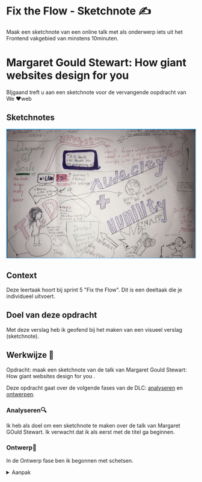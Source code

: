 
# Fix the Flow - Sketchnote ✍️

Maak een sketchnote van een online talk met als onderwerp 
iets uit het Frontend vakgebied van minstens 10minuten.

 

# Margaret Gould Stewart: How giant websites design for you 
BIjgaand treft u aan een sketchnote voor de vervangende oopdracht van We
❤️web

## Sketchnotes
<!-- Toon je gemaakte Sketchnotes en geef je plaatje een korte beschrijving -->
![Sketchnote](SketchnoteFigm.png)
 
## Context

Deze leertaak hoort bij sprint 5 "Fix the Flow". 
Dit is een deeltaak die je individueel uitvoert. 


## Doel van deze opdracht
 
Met deze verslag heb ik geofend bij het maken van een visueel verslag (sketchnote). 


## Werkwijze 📌

Opdracht: maak een sketchnote van de talk van Margaret Gould Stewart: How giant websites design for you .

Deze opdracht gaat over de volgende fases van de DLC: [analyseren](#analyseren) en [ontwerpen](#ontwerpen).

### Analyseren🔍
Ik heb als doel om een sketchnote te maken over de talk 
van Margaret GOuld Stewart. Ik verwacht dat ik als eerst met de titel ga beginnen. 



### Ontwerp🎨

In de Ontwerp fase ben ik begonnen met schetsen. 
<details>
<summary>Aanpak</summary>

   Voor de talk begint.
   
   Teken het volgende:

1. Een titel (zie hiervoor de oefening tijdens de workshop).
2. Een simpel portretje van de persoon die de talk geeft (zie hiervoor de oefening tijdens de workshop).
3. De datum en tijd.
## Licentie

![GNU GPL V3](https://www.gnu.org/graphics/gplv3-127x51.png)

This work is licensed under [GNU GPLv3](./LICENSE).
